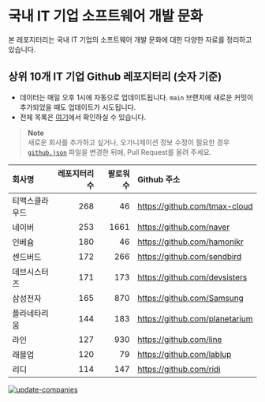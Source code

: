 # 국내 IT 기업 소프트웨어 개발 문화
본 레포지터리는 국내 IT 기업의 소프트웨어 개발 문화에 대한 다양한 자료를 정리하고 있습니다.

## 상위 10개 IT 기업 Github 레포지터리 (숫자 기준)

- 데이터는 매일 오후 1시에 자동으로 업데이트됩니다. `main` 브랜치에 새로운 커밋이 추가되었을 때도 업데이트가 시도됩니다.
- 전체 목록은 [여기](./github.md)에서 확인하실 수 있습니다.

> **Note**<br />
> 새로운 회사를 추가하고 싶거나, 오가니제이션 정보 수정이 필요한 경우 [`github.json`](./github.json) 파일을 변경한 뒤에, Pull Request를 올려 주세요.

<!-- MARKDOWN_TABLE(GITHUB): START -->

| **회사명** | **레포지터리 수** | **팔로워 수** | **Github 주소** |
|:---|---:|---:|:---|
| 티맥스클라우드 | 268 | 46 | https://github.com/tmax-cloud |
| 네이버 | 253 | 1661 | https://github.com/naver |
| 인베슘 | 180 | 46 | https://github.com/hamonikr |
| 센드버드 | 172 | 266 | https://github.com/sendbird |
| 데브시스터즈 | 171 | 173 | https://github.com/devsisters |
| 삼성전자 | 165 | 870 | https://github.com/Samsung |
| 플라네타리움 | 144 | 183 | https://github.com/planetarium |
| 라인 | 127 | 930 | https://github.com/line |
| 래블업 | 120 | 79 | https://github.com/lablup |
| 리디 | 114 | 147 | https://github.com/ridi |

<!-- MARKDOWN_TABLE(GITHUB): END -->

[![update-companies](https://github.com/JunRadish/korea-devculture/actions/workflows/update.yaml/badge.svg?branch=main)](https://github.com/JunRadish/korea-devculture/actions/workflows/update.yaml)